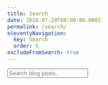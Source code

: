 ```yaml
---
title: Search
date: 2020-07-29T00:00:00.000Z
permalink: /search/
eleventyNavigation:
  key: Search
  order: 5
excludeFromSearch: true
---
```

<!-- HTML elements for search -->
<input type="text" id="search-input" placeholder="Search blog posts..">
<ul id="results-container" style="font-size: 1.3em; font-weight: 600;"></ul>

<!-- or without installing anything -->
<script src="https://unpkg.com/simple-jekyll-search@latest/dest/simple-jekyll-search.min.js"></script>

<script>
var sjs = SimpleJekyllSearch({
  searchInput: search_input,
  resultsContainer: document.getElementById('results-container'),
  json: '/search.json'
})
search_input = document.getElementById('search-input')
search_input.value = document.location.hash.replace("#","")
</script>
